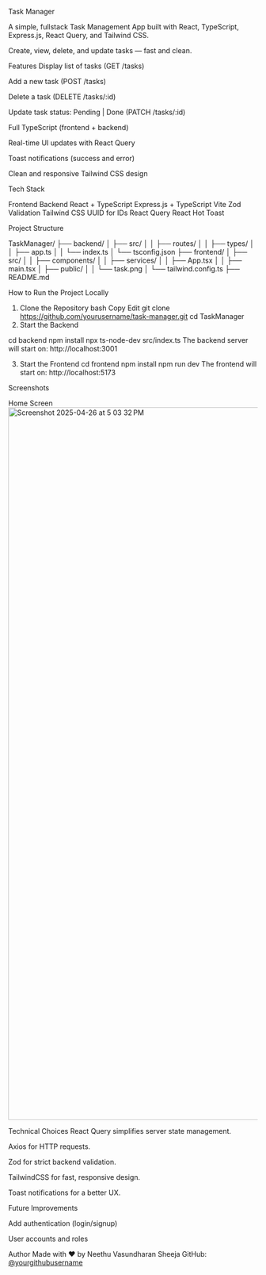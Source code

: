 Task Manager



A simple, fullstack Task Management App built with React, TypeScript, Express.js, React Query, and Tailwind CSS.

Create, view, delete, and update tasks — fast and clean.

 Features
 Display list of tasks (GET /tasks)

 Add a new task (POST /tasks)

 Delete a task (DELETE /tasks/:id)

 Update task status: Pending | Done (PATCH /tasks/:id)

 Full TypeScript (frontend + backend)

 Real-time UI updates with React Query

 Toast notifications (success and error)

 Clean and responsive Tailwind CSS design

 Tech Stack

Frontend	Backend
React + TypeScript	Express.js + TypeScript
Vite	Zod Validation
Tailwind CSS	UUID for IDs
React Query	
React Hot Toast	

Project Structure


TaskManager/
├── backend/
│   ├── src/
│   │   ├── routes/
│   │   ├── types/
│   │   ├── app.ts
│   │   └── index.ts
│   └── tsconfig.json
├── frontend/
│   ├── src/
│   │   ├── components/
│   │   ├── services/
│   │   ├── App.tsx
│   │   ├── main.tsx
│   ├── public/
│   │   └── task.png
│   └── tailwind.config.ts
├── README.md


How to Run the Project Locally
1. Clone the Repository
bash
Copy
Edit
git clone https://github.com/yourusername/task-manager.git
cd TaskManager
2. Start the Backend

cd backend
npm install
npx ts-node-dev src/index.ts
The backend server will start on:
http://localhost:3001

3. Start the Frontend
cd frontend
npm install
npm run dev
The frontend will start on:
http://localhost:5173

Screenshots

Home Screen
<img width="1437" alt="Screenshot 2025-04-26 at 5 03 32 PM" src="https://github.com/user-attachments/assets/8aaaa330-395a-4291-9123-2b0056bfa9f5" />



Technical Choices
React Query simplifies server state management.

Axios for HTTP requests.

Zod for strict backend validation.


TailwindCSS for fast, responsive design.

Toast notifications for a better UX.

Future Improvements

Add authentication (login/signup)

User accounts and roles


Author
Made with ❤️ by Neethu Vasundharan Sheeja
GitHub: [@yourgithubusername](https://github.com/Nethzz)
